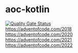 # aoc-kotlin
[![Quality Gate Status](https://sonarcloud.io/api/project_badges/measure?project=ericg138_aoc-kotlin&metric=alert_status)](https://sonarcloud.io/summary/new_code?id=ericg138_aoc-kotlin)  
https://adventofcode.com/2018  
https://adventofcode.com/2020  
https://adventofcode.com/2021  
https://adventofcode.com/2022  
